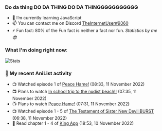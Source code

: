 ### Do da thing DO DA THING DO DA THINGGGGGGGGGGG

<!-- **TheInternetUser0/TheInternetUser0** is a ✨ _special_ ✨ repository because its `README.md` (this file) appears on your GitHub profile. -->


- 🌱 I’m currently learning JavaScript
- 📫 You can contact me on Discord [TheInternetUser#9060](https://discord.com/users/534117072796385300)
- ⚡ Fun fact: 80% of the Fun fact is neither a fact nor fun. _Statistics by me 😎_

### What I'm doing right now:
![Stats](https://discord.c99.nl/widget/theme-3/534117072796385300.png)

### 🌸 My recent AniList activity

<!-- ANILIST_ACTIVITY:start -->

-   📺 Watched episode 1 of [Peace Hame!](https://anilist.co/anime/13057) (08:33, 11 November 2022)
-   📺 Plans to watch [In school trip to the nudist beach!!](https://anilist.co/anime/21668) (07:35, 11 November 2022)
-   📺 Plans to watch [Peace Hame!](https://anilist.co/anime/13057) (07:31, 11 November 2022)
-   📺 Watched episode 1 - 5 of [The Testament of Sister New Devil BURST](https://anilist.co/anime/21110) (06:38, 11 November 2022)
-   📖 Read chapter 1 - 4 of [King App](https://anilist.co/manga/93058) (18:53, 10 November 2022)

<!-- ANILIST_ACTIVITY:end -->
